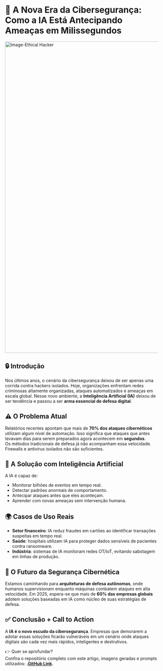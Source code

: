 # 🚀 A Nova Era da Cibersegurança: Como a IA Está Antecipando Ameaças em Milissegundos


<img width="1536" height="1024" alt="Image-Ethical Hacker" src="https://github.com/user-attachments/assets/d7f97de1-d07d-48de-a74b-91766b52e411" />


## 🔒 Introdução
Nos últimos anos, o cenário da cibersegurança deixou de ser apenas uma corrida contra hackers isolados. Hoje, organizações enfrentam redes criminosas altamente organizadas, ataques automatizados e ameaças em escala global. Nesse novo ambiente, a **Inteligência Artificial (IA)** deixou de ser tendência e passou a ser **arma essencial de defesa digital**.

## ⚠️ O Problema Atual
Relatórios recentes apontam que mais de **70% dos ataques cibernéticos** utilizam algum nível de automação. Isso significa que ataques que antes levavam dias para serem preparados agora acontecem em **segundos**.  
Os métodos tradicionais de defesa já não acompanham essa velocidade. Firewalls e antivírus isolados não são suficientes.

## 🤖 A Solução com Inteligência Artificial
A IA é capaz de:
- Monitorar bilhões de eventos em tempo real.  
- Detectar padrões anormais de comportamento.  
- Antecipar ataques antes que eles aconteçam.  
- Aprender com novas ameaças sem intervenção humana.

## 🌍 Casos de Uso Reais
- **Setor financeiro**: IA reduz fraudes em cartões ao identificar transações suspeitas em tempo real.  
- **Saúde**: hospitais utilizam IA para proteger dados sensíveis de pacientes contra ransomware.  
- **Indústria**: sistemas de IA monitoram redes OT/IoT, evitando sabotagem em linhas de produção.

## 🔮 O Futuro da Segurança Cibernética
Estamos caminhando para **arquiteturas de defesa autônomas**, onde humanos supervisionam enquanto máquinas combatem ataques em alta velocidade. Em 2025, espera-se que mais de **60% das empresas globais** adotem soluções baseadas em IA como núcleo de suas estratégias de defesa.

## ✅ Conclusão + Call to Action
A **IA é o novo escudo da cibersegurança**. Empresas que demorarem a adotar essas soluções ficarão vulneráveis em um cenário onde ataques digitais são cada vez mais rápidos, inteligentes e destrutivos.

👉 Quer se aprofundar?  
Confira o repositório completo com este artigo, imagens geradas e prompts utilizados: **.[GitHub Link](https://github.com/Nelito-Carlos21/Artigo--A_Nova_Era_da_Ciberseguranca).**

